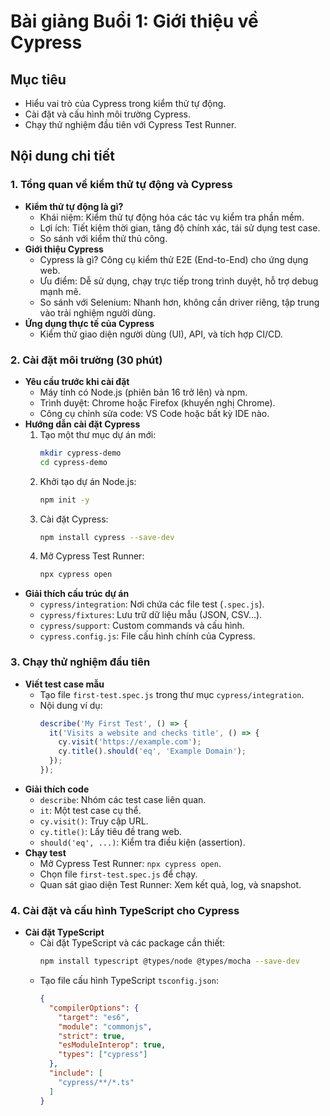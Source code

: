 # Bài giảng Buổi 1: Giới thiệu về Cypress

## Mục tiêu
- Hiểu vai trò của Cypress trong kiểm thử tự động.
- Cài đặt và cấu hình môi trường Cypress.
- Chạy thử nghiệm đầu tiên với Cypress Test Runner.


## Nội dung chi tiết

### 1. Tổng quan về kiểm thử tự động và Cypress
- **Kiểm thử tự động là gì?**
  - Khái niệm: Kiểm thử tự động hóa các tác vụ kiểm tra phần mềm.
  - Lợi ích: Tiết kiệm thời gian, tăng độ chính xác, tái sử dụng test case.
  - So sánh với kiểm thử thủ công.
- **Giới thiệu Cypress**
  - Cypress là gì? Công cụ kiểm thử E2E (End-to-End) cho ứng dụng web.
  - Ưu điểm: Dễ sử dụng, chạy trực tiếp trong trình duyệt, hỗ trợ debug mạnh mẽ.
  - So sánh với Selenium: Nhanh hơn, không cần driver riêng, tập trung vào trải nghiệm người dùng.
- **Ứng dụng thực tế của Cypress**
  - Kiểm thử giao diện người dùng (UI), API, và tích hợp CI/CD.

### 2. Cài đặt môi trường (30 phút)
- **Yêu cầu trước khi cài đặt**
  - Máy tính có Node.js (phiên bản 16 trở lên) và npm.
  - Trình duyệt: Chrome hoặc Firefox (khuyến nghị Chrome).
  - Công cụ chỉnh sửa code: VS Code hoặc bất kỳ IDE nào.
- **Hướng dẫn cài đặt Cypress**
  1. Tạo một thư mục dự án mới:
     ```bash
     mkdir cypress-demo
     cd cypress-demo
     ```
  2. Khởi tạo dự án Node.js:
     ```bash
     npm init -y
     ```
  3. Cài đặt Cypress:
     ```bash
     npm install cypress --save-dev
     ```
  4. Mở Cypress Test Runner:
     ```bash
     npx cypress open
     ```
- **Giải thích cấu trúc dự án**
  - `cypress/integration`: Nơi chứa các file test (`.spec.js`).
  - `cypress/fixtures`: Lưu trữ dữ liệu mẫu (JSON, CSV...).
  - `cypress/support`: Custom commands và cấu hình.
  - `cypress.config.js`: File cấu hình chính của Cypress.

### 3. Chạy thử nghiệm đầu tiên
- **Viết test case mẫu**
  - Tạo file `first-test.spec.js` trong thư mục `cypress/integration`.
  - Nội dung ví dụ:
    ```javascript
    describe('My First Test', () => {
      it('Visits a website and checks title', () => {
        cy.visit('https://example.com');
        cy.title().should('eq', 'Example Domain');
      });
    });
    ```
- **Giải thích code**
  - `describe`: Nhóm các test case liên quan.
  - `it`: Một test case cụ thể.
  - `cy.visit()`: Truy cập URL.
  - `cy.title()`: Lấy tiêu đề trang web.
  - `should('eq', ...)`: Kiểm tra điều kiện (assertion).
- **Chạy test**
  - Mở Cypress Test Runner: `npx cypress open`.
  - Chọn file `first-test.spec.js` để chạy.
  - Quan sát giao diện Test Runner: Xem kết quả, log, và snapshot.

### 4. Cài đặt và cấu hình TypeScript cho Cypress
- **Cài đặt TypeScript**
  - Cài đặt TypeScript và các package cần thiết:
    ```bash
    npm install typescript @types/node @types/mocha --save-dev
    ```
  - Tạo file cấu hình TypeScript `tsconfig.json`:
    ```json
    {
      "compilerOptions": {
        "target": "es6",
        "module": "commonjs",
        "strict": true,
        "esModuleInterop": true,
        "types": ["cypress"]
      },
      "include": [
        "cypress/**/*.ts"
      ]
    }
    ```